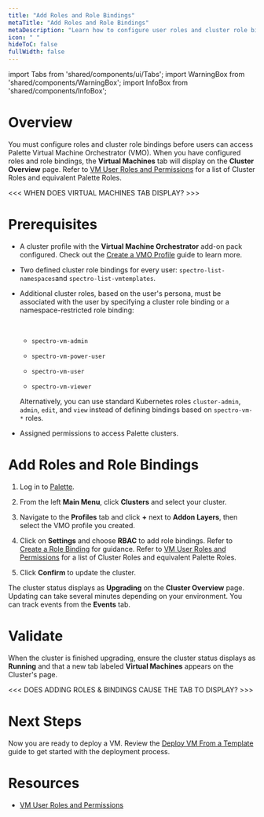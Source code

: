 ```yaml
---
title: "Add Roles and Role Bindings"
metaTitle: "Add Roles and Role Bindings"
metaDescription: "Learn how to configure user roles and cluster role bindings for Virtual Machines managed by Palette Virtual Machine Orchestrator."
icon: " "
hideToC: false
fullWidth: false
---
```


import Tabs from 'shared/components/ui/Tabs';
import WarningBox from 'shared/components/WarningBox';
import InfoBox from 'shared/components/InfoBox';


# Overview

You must configure roles and cluster role bindings before users can access Palette Virtual Machine Orchestrator (VMO). When you have configured roles and role bindings, the **Virtual Machines** tab will display on the **Cluster Overview** page. Refer to [VM User Roles and Permissions](/vm-management/vm-roles-permissions) for a list of Cluster Roles and equivalent Palette Roles. 

<<< WHEN DOES VIRTUAL MACHINES TAB DISPLAY? >>>


# Prerequisites

- A cluster profile with the **Virtual Machine Orchestrator** add-on pack configured. Check out the [Create a VMO Profile](/vm-management/vm-packs-profiles/create-vmo-profile) guide to learn more.


- Two defined cluster role bindings for every user: ``spectro-list-namespaces``and ``spectro-list-vmtemplates``.


- Additional cluster roles, based on the user's persona, must be associated with the user by specifying a cluster role binding or a namespace-restricted role binding:

    <br />

    - ``spectro-vm-admin``

    - ``spectro-vm-power-user``

    - ``spectro-vm-user``

    - ``spectro-vm-viewer``

    Alternatively, you can use standard Kubernetes roles ``cluster-admin``, ``admin``, ``edit``, and ``view`` instead of defining bindings based on ``spectro-vm-*`` roles.


- Assigned permissions to access Palette clusters. 


# Add Roles and Role Bindings

1. Log in to [Palette](https://console.spectrocloud.com).


2. From the left **Main Menu**, click **Clusters** and select your cluster. 


3. Navigate to the **Profiles** tab and click **+** next to **Addon Layers**, then select the VMO profile you created.


4. Click on **Settings** and choose **RBAC** to add role bindings. Refer to [Create a Role Binding](/clusters/cluster-management/cluster-rbac#createrolebindings) for guidance. Refer to [VM User Roles and Permissions](/vm-management/vm-roles-permissions) for a list of Cluster Roles and equivalent Palette Roles.


5. Click **Confirm** to update the cluster.
	
The cluster status displays as **Upgrading** on the **Cluster Overview** page. Updating can take several minutes depending on your environment. You can track events from the **Events** tab.


# Validate

When the cluster is finished upgrading, ensure the cluster status displays as **Running** and that a new tab labeled **Virtual Machines** appears on the Cluster's page. 

<<< DOES ADDING ROLES & BINDINGS CAUSE THE TAB TO DISPLAY? >>>

# Next Steps

Now you are ready to deploy a VM. Review the [Deploy VM From a Template](/vm-management/create-manage-vm/standard-vm-operations/deploy-vm-from-template) guide to get started with the deployment process.
	

# Resources

- [VM User Roles and Permissions](/vm-management/vm-roles-permissions)
